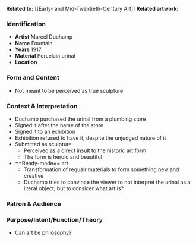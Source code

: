 **Related to:** [[Early- and Mid-Twentieth-Century Art]]
**Related artwork:** 



### Identification
- **Artist** Marcel Duchamp
- **Name** Fountain
- **Years** 1917
- **Material** Porcelain urinal
- **Location** 

### Form and Content
- Not meant to be perceived as true sculpture

### Context & Interpretation
- Duchamp purchased the urinal from a plumbing store
- Signed it after the name of the store
- Signed it to an exhibition
- Exhibition refused to have it, despite the unjudged nature of it
- Submitted as sculpture
	- Perceived as a direct insult to the historic art form
	- The form is heroic and beautiful
- ==Ready-made== art
	- Transformation of regualr materials to form something new and creative
	- Duchamp tries to convince the viewer to not interpret the urinal as a literal object, but to consider what art is?

### Patron & Audience


### Purpose/Intent/Function/Theory
- Can art be philosophy?
